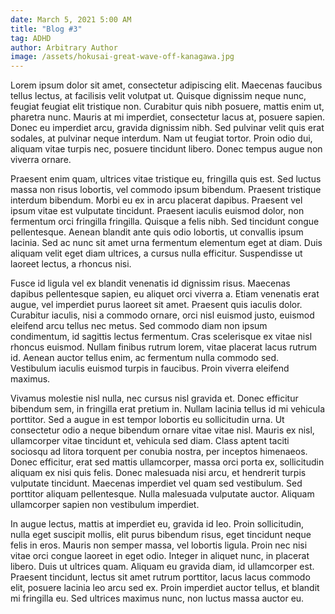 ```yaml
---
date: March 5, 2021 5:00 AM
title: "Blog #3"
tag: ADHD
author: Arbitrary Author
image: /assets/hokusai-great-wave-off-kanagawa.jpg
---
```

Lorem ipsum dolor sit amet, consectetur adipiscing elit. Maecenas faucibus tellus lectus, at facilisis velit volutpat ut. Quisque dignissim neque nunc, feugiat feugiat elit tristique non. Curabitur quis nibh posuere, mattis enim ut, pharetra nunc. Mauris at mi imperdiet, consectetur lacus at, posuere sapien. Donec eu imperdiet arcu, gravida dignissim nibh. Sed pulvinar velit quis erat sodales, at pulvinar neque interdum. Nam ut feugiat tortor. Proin odio dui, aliquam vitae turpis nec, posuere tincidunt libero. Donec tempus augue non viverra ornare.

Praesent enim quam, ultrices vitae tristique eu, fringilla quis est. Sed luctus massa non risus lobortis, vel commodo ipsum bibendum. Praesent tristique interdum bibendum. Morbi eu ex in arcu placerat dapibus. Praesent vel ipsum vitae est vulputate tincidunt. Praesent iaculis euismod dolor, non fermentum orci fringilla fringilla. Quisque a felis nibh. Sed tincidunt congue pellentesque. Aenean blandit ante quis odio lobortis, ut convallis ipsum lacinia. Sed ac nunc sit amet urna fermentum elementum eget at diam. Duis aliquam velit eget diam ultrices, a cursus nulla efficitur. Suspendisse ut laoreet lectus, a rhoncus nisi.

Fusce id ligula vel ex blandit venenatis id dignissim risus. Maecenas dapibus pellentesque sapien, eu aliquet orci viverra a. Etiam venenatis erat augue, vel imperdiet purus laoreet sit amet. Praesent quis iaculis dolor. Curabitur iaculis, nisi a commodo ornare, orci nisl euismod justo, euismod eleifend arcu tellus nec metus. Sed commodo diam non ipsum condimentum, id sagittis lectus fermentum. Cras scelerisque ex vitae nisl rhoncus euismod. Nullam finibus rutrum lorem, vitae placerat lacus rutrum id. Aenean auctor tellus enim, ac fermentum nulla commodo sed. Vestibulum iaculis euismod turpis in faucibus. Proin viverra eleifend maximus.

Vivamus molestie nisl nulla, nec cursus nisl gravida et. Donec efficitur bibendum sem, in fringilla erat pretium in. Nullam lacinia tellus id mi vehicula porttitor. Sed a augue in est tempor lobortis eu sollicitudin urna. Ut consectetur odio a neque bibendum ornare vitae vitae nisl. Mauris ex nisl, ullamcorper vitae tincidunt et, vehicula sed diam. Class aptent taciti sociosqu ad litora torquent per conubia nostra, per inceptos himenaeos. Donec efficitur, erat sed mattis ullamcorper, massa orci porta ex, sollicitudin aliquam ex nisi quis felis. Donec malesuada nisi arcu, et hendrerit turpis vulputate tincidunt. Maecenas imperdiet vel quam sed vestibulum. Sed porttitor aliquam pellentesque. Nulla malesuada vulputate auctor. Aliquam ullamcorper sapien non vestibulum imperdiet.

In augue lectus, mattis at imperdiet eu, gravida id leo. Proin sollicitudin, nulla eget suscipit mollis, elit purus bibendum risus, eget tincidunt neque felis in eros. Mauris non semper massa, vel lobortis ligula. Proin nec nisi vitae orci congue laoreet in eget odio. Integer in aliquet nunc, in placerat libero. Duis ut ultrices quam. Aliquam eu gravida diam, id ullamcorper est. Praesent tincidunt, lectus sit amet rutrum porttitor, lacus lacus commodo elit, posuere lacinia leo arcu sed ex. Proin imperdiet auctor tellus, et blandit mi fringilla eu. Sed ultrices maximus nunc, non luctus massa auctor eu.